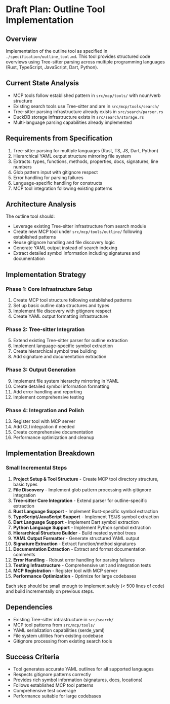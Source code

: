 # Draft Plan: Outline Tool Implementation

## Overview
Implementation of the outline tool as specified in `./specification/outline_tool.md`. This tool provides structured code overviews using Tree-sitter parsing across multiple programming languages (Rust, TypeScript, JavaScript, Dart, Python).

## Current State Analysis
- MCP tools follow established pattern in `src/mcp/tools/` with noun/verb structure
- Existing search tools use Tree-sitter and are in `src/mcp/tools/search/`
- Tree-sitter parsing infrastructure already exists in `src/search/parser.rs`
- DuckDB storage infrastructure exists in `src/search/storage.rs`
- Multi-language parsing capabilities already implemented

## Requirements from Specification
1. Tree-sitter parsing for multiple languages (Rust, TS, JS, Dart, Python)
2. Hierarchical YAML output structure mirroring file system
3. Extracts: types, functions, methods, properties, docs, signatures, line numbers
4. Glob pattern input with gitignore respect
5. Error handling for parsing failures
6. Language-specific handling for constructs
7. MCP tool integration following existing patterns

## Architecture Analysis
The outline tool should:
- Leverage existing Tree-sitter infrastructure from search module
- Create new MCP tool under `src/mcp/tools/outline/` following established patterns
- Reuse gitignore handling and file discovery logic
- Generate YAML output instead of search indexing
- Extract detailed symbol information including signatures and documentation

## Implementation Strategy

### Phase 1: Core Infrastructure Setup
1. Create MCP tool structure following established patterns
2. Set up basic outline data structures and types
3. Implement file discovery with gitignore respect
4. Create YAML output formatting infrastructure

### Phase 2: Tree-sitter Integration
5. Extend existing Tree-sitter parser for outline extraction
6. Implement language-specific symbol extraction
7. Create hierarchical symbol tree building
8. Add signature and documentation extraction

### Phase 3: Output Generation
9. Implement file system hierarchy mirroring in YAML
10. Create detailed symbol information formatting
11. Add error handling and reporting
12. Implement comprehensive testing

### Phase 4: Integration and Polish
13. Register tool with MCP server
14. Add CLI integration if needed
15. Create comprehensive documentation
16. Performance optimization and cleanup

## Implementation Breakdown

### Small Incremental Steps

1. **Project Setup & Tool Structure** - Create MCP tool directory structure, basic types
2. **File Discovery** - Implement glob pattern processing with gitignore integration
3. **Tree-sitter Core Integration** - Extend parser for outline-specific extraction
4. **Rust Language Support** - Implement Rust-specific symbol extraction
5. **TypeScript/JavaScript Support** - Implement TS/JS symbol extraction
6. **Dart Language Support** - Implement Dart symbol extraction  
7. **Python Language Support** - Implement Python symbol extraction
8. **Hierarchical Structure Builder** - Build nested symbol trees
9. **YAML Output Formatter** - Generate structured YAML output
10. **Signature Extraction** - Extract function/method signatures
11. **Documentation Extraction** - Extract and format documentation comments
12. **Error Handling** - Robust error handling for parsing failures
13. **Testing Infrastructure** - Comprehensive unit and integration tests
14. **MCP Registration** - Register tool with MCP server
15. **Performance Optimization** - Optimize for large codebases

Each step should be small enough to implement safely (< 500 lines of code) and build incrementally on previous steps.

## Dependencies
- Existing Tree-sitter infrastructure in `src/search/`
- MCP tool patterns from `src/mcp/tools/`
- YAML serialization capabilities (serde_yaml)
- File system utilities from existing codebase
- Gitignore processing from existing search tools

## Success Criteria
- Tool generates accurate YAML outlines for all supported languages
- Respects gitignore patterns correctly
- Provides rich symbol information (signatures, docs, locations)
- Follows established MCP tool patterns
- Comprehensive test coverage
- Performance suitable for large codebases